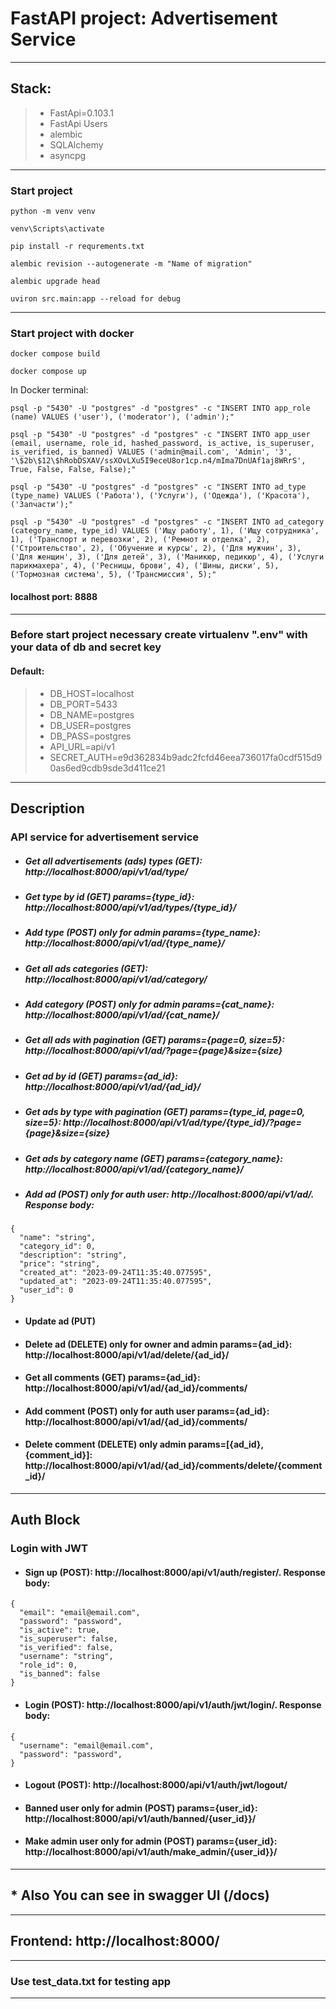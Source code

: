 # FastAPI project: Advertisement Service

---

## Stack:
>  - FastApi=0.103.1
>  - FastApi Users
>  - alembic
>  - SQLAlchemy
>  - asyncpg

---
### Start project
```
python -m venv venv
```
```
venv\Scripts\activate
```
```
pip install -r requrements.txt
```
```
alembic revision --autogenerate -m "Name of migration"
```
```
alembic upgrade head
```
```
uviron src.main:app --reload for debug
```
---
### Start project with docker
```
docker compose build
```
```
docker compose up
```
In Docker terminal:
```
psql -p "5430" -U "postgres" -d "postgres" -c "INSERT INTO app_role (name) VALUES ('user'), ('moderator'), ('admin');"
```
```
psql -p "5430" -U "postgres" -d "postgres" -c "INSERT INTO app_user (email, username, role_id, hashed_password, is_active, is_superuser, is_verified, is_banned) VALUES ('admin@mail.com', 'Admin', '3', '\$2b\$12\$hRobDSXAV/ssXOvLXu5I9eceU8or1cp.n4/mIma7DnUAf1aj8WRrS', True, False, False, False);"
```
```
psql -p "5430" -U "postgres" -d "postgres" -c "INSERT INTO ad_type (type_name) VALUES ('Работа'), ('Услуги'), ('Одежда'), ('Красота'), ('Запчасти');"
```
```
psql -p "5430" -U "postgres" -d "postgres" -c "INSERT INTO ad_category (category_name, type_id) VALUES ('Ищу работу', 1), ('Ищу сотрудника', 1), ('Транспорт и перевозки', 2), ('Ремнот и отделка', 2), ('Строительство', 2), ('Обучение и курсы', 2), ('Для мужчин', 3), ('Для женщин', 3), ('Для детей', 3), ('Маникюр, педикюр', 4), ('Услуги парикмахера', 4), ('Ресницы, брови', 4), ('Шины, диски', 5), ('Тормозная система', 5), ('Трансмиссия', 5);"
```
#### localhost port: 8888

---
### Before start project necessary create virtualenv ".env" with your data of db and secret key

#### Default:
> - DB_HOST=localhost
> - DB_PORT=5433
> - DB_NAME=postgres
> - DB_USER=postgres
> - DB_PASS=postgres
> - API_URL=api/v1
> - SECRET_AUTH=e9d362834b9adc2fcfd46eea736017fa0cdf515d90as6ed9cdb9sde3d411ce21
---
## Description

### API service for advertisement service

* ##### Get all advertisements (ads) types (GET): http://localhost:8000/api/v1/ad/type/
* ##### Get type by id (GET) params={type_id}: http://localhost:8000/api/v1/ad/types/{type_id}/
* ##### Add type (POST) **only for admin** params={type_name}: http://localhost:8000/api/v1/ad/{type_name}/
* ##### Get all ads categories (GET): http://localhost:8000/api/v1/ad/category/
* ##### Add category (POST) **only for admin** params={cat_name}: http://localhost:8000/api/v1/ad/{cat_name}/
* ##### Get all ads with pagination (GET) params={page=0, size=5}: http://localhost:8000/api/v1/ad/?page={page}&size={size}
* ##### Get ad by id (GET) params={ad_id}: http://localhost:8000/api/v1/ad/{ad_id}/
* ##### Get ads by type with pagination (GET) params={type_id, page=0, size=5}: http://localhost:8000/api/v1/ad/type/{type_id}/?page={page}&size={size}
* ##### Get ads by category name (GET) params={category_name}: http://localhost:8000/api/v1/ad/{category_name}/
* ##### Add ad (POST) **only for auth user**: http://localhost:8000/api/v1/ad/. Response body:
```
{
  "name": "string",
  "category_id": 0,
  "description": "string",
  "price": "string",
  "created_at": "2023-09-24T11:35:40.077595",
  "updated_at": "2023-09-24T11:35:40.077595",
  "user_id": 0
}
```
* #### Update ad (PUT) 
* #### Delete ad (DELETE) **only for owner and admin** params={ad_id}:  http://localhost:8000/api/v1/ad/delete/{ad_id}/
* #### Get all comments (GET) params={ad_id}:  http://localhost:8000/api/v1/ad/{ad_id}/comments/
* #### Add comment (POST) **only for auth user** params={ad_id}:  http://localhost:8000/api/v1/ad/{ad_id}/comments/
* #### Delete comment (DELETE) **only admin** params=[{ad_id}, {comment_id}]:  http://localhost:8000/api/v1/ad/{ad_id}/comments/delete/{comment_id}/

---

## Auth Block

### Login with JWT

* #### Sign up (POST): http://localhost:8000/api/v1/auth/register/. Response body:
```
{
  "email": "email@email.com",
  "password": "password",
  "is_active": true,
  "is_superuser": false,
  "is_verified": false,
  "username": "string",
  "role_id": 0,
  "is_banned": false
}
```

* #### Login (POST): http://localhost:8000/api/v1/auth/jwt/login/. Response body:
```
{
  "username": "email@email.com",
  "password": "password",
}
```
* #### Logout (POST): http://localhost:8000/api/v1/auth/jwt/logout/

* #### Banned user **only for admin** (POST) params={user_id}: http://localhost:8000/api/v1/auth/banned/{user_id}}/
* #### Make admin user **only for admin** (POST) params={user_id}: http://localhost:8000/api/v1/auth/make_admin/{user_id}}/

---

## * Also You can see in swagger UI (/docs)

---

## Frontend: http://localhost:8000/

---


### Use test_data.txt for testing app

---
